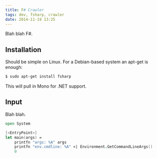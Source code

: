 ```yaml
---
title: F# Crawler
tags: dev, fsharp, crawler
date: 2014-11-19 13:25
---
```


Blah blah F#.

## Installation

Should be simple on Linux. For a Debian-based system an apt-get is enough:
    
~~~sh
$ sudo apt-get install fsharp
~~~

This will pull in Mono for .NET support.

## Input

Blah blah.

~~~fsharp
open System

[<EntryPoint>]
let main(args) =    
    printfn "args: %A" args
    printfn "env.cmdline: %A" <| Environment.GetCommandLineArgs()    
    0
~~~
